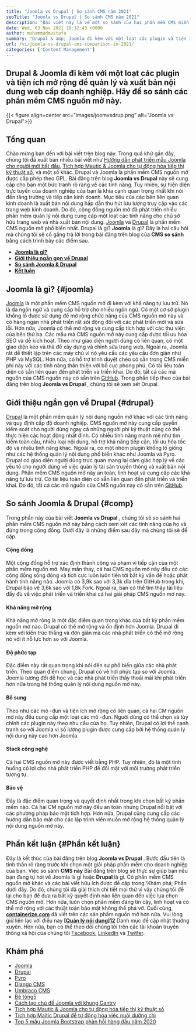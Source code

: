 ```yaml
---
title: "Joomla vs Drupal | So sánh CMS năm 2021" 
seoTitle: "Joomla vs Drupal | So sánh CMS năm 2021" 
description: "Bài viết này là về một so sánh của hai phần mềm CMS miễn phí hàng đầu Joomla vs Drupal. Cả hai phần mềm đều tự lưu trữ và đi kèm với một loạt các plugin." 
date: Wed, 03 Nov 2021 18:12:43 +0000
author: muhammadmustafa
summary: "Drupal & amp; Joomla đi kèm với một loạt các plugin và tiện ích mở rộng để quản lý và xuất bản nội dung web cấp doanh nghiệp. Hãy để so sánh các phần mềm CMS nguồn mở này." 
url: /vi/joomla-vs-drupal-cms-comparison-in-2021/
categories: ['Content Management']
---
```


## Drupal & Joomla đi kèm với một loạt các plugin và tiện ích mở rộng để quản lý và xuất bản nội dung web cấp doanh nghiệp. Hãy để so sánh các phần mềm CMS nguồn mở này.

{{< figure align=center src="images/joomvsdrup.png" alt="Joomla vs Drupal">}}


##  **Tổng quan**  
Chào mừng bạn đến với bài viết trên blog này. Trong quá khứ gần đây, chúng tôi đã xuất bản nhiều bài viết như [Hướng dẫn phát triển mẫu Joomla cho người mới bắt đầu][1], [Tích hợp Mautic & Joomla cho tự động hóa tiếp thị kỹ thuật số][2], và một số khác. Drupal và Joomla là phần mềm CMS nguồn mở được cấp phép theo GPL. Bài đăng trên blog  **Joomla vs Drupal**  này sẽ cung cấp cho bạn một bức tranh rõ ràng về các tính năng. Tuy nhiên, sự hiện diện trực tuyến của doanh nghiệp của bạn là khía cạnh quan trọng nhất khi nói đến tăng trưởng và tiếp cận kinh doanh. Mục tiêu của các bên liên quan kinh doanh là xuất bản nội dung hấp dẫn thu hút lưu lượng truy cập vào các trang web kinh doanh.
Do đó, cộng đồng nguồn mở đã phát triển nhiều phần mềm quản lý nội dung cung cấp một loạt các tính năng cho chủ sở hữu trang web và nhà xuất bản nội dung. [Joomla][3] và [Drupal][4] là phần mềm CMS nguồn mở phổ biến nhất. Drupal là gì?  **Joomla** là gì? Đây là hai câu hỏi mà chúng tôi sẽ cố gắng trả lời trong bài đăng trên blog của **CMS so sánh**  bằng cách trình bày các điểm sau.
*  **[Joomla là gì?][5]**  
*  **[Giới thiệu ngắn gọn về Drupal][6]**  
*  **[So sánh Joomla & Drupal][7]**  
*  **[Kết luận][8]**  

## Joomla là gì? {#joomla}

[Joomla][3] là một phần mềm CMS nguồn mở đi kèm với khả năng tự lưu trữ. Nó là đa ngôn ngữ và cung cấp hỗ trợ cho nhiều ngôn ngữ. Có một cơ sở plugin khổng lồ được sử dụng để mở rộng chức năng của CMS nguồn mở này và có hàng ngàn nhà phát triển rất sôi động đối với các phát triển mới và sửa lỗi. Hơn nữa, Joomla có thể mở rộng và cung cấp tích hợp với các thư viện của bên thứ ba. Các mẫu mà CMS nguồn mở này cung cấp được tối ưu hóa SEO và dễ kích hoạt. Theo như giao diện người dùng có liên quan, có một giao diện kéo và thả để xây dựng và chỉnh sửa trang web.
Ngoài ra, Joomla rất dễ thiết lập trên các máy chủ vì nó yêu cầu các yêu cầu đơn giản như PHP và MySQL. Hơn nữa, có hỗ trợ trình duyệt chéo có sẵn trong CMS miễn phí này với các tính năng thân thiện với bố cục phong phú. Có tài liệu toàn diện có sẵn liên quan đến phát triển và triển khai. Do đó, tất cả các mã nguồn của CMS nguồn này có sẵn trên [GitHub][9]. Trong phần tiếp theo của bài đăng trên blog  **Joomla vs Drupal**  , chúng tôi sẽ xem xét Drupal.

## Giới thiệu ngắn gọn về Drupal {#drupal}

[Drupal][4] là một phần mềm quản lý nội dung nguồn mở khác với các tính năng và quy định cấp độ doanh nghiệp. CMS nguồn mở này cung cấp quyền kiểm soát cho người dùng ngay cả những người phi kỹ thuật cũng có thể thực hiện các hoạt động nhất định. Có nhiều tính năng mạnh mẽ như tìm kiếm toàn cầu, nhiều loại nội dung, hỗ trợ khả năng tiếp cận, tối ưu hóa tốc độ và nhiều tính năng khác. Ngoài ra, có một nhóm plugin khổng lồ giống như các hệ thống quản lý nội dung phổ biến khác như Joomla và Pyro. Drupal có giao diện người dùng trực quan mang lại cảm giác hợp lý về các yếu tố cho người dùng về việc quản lý tài sản truyền thông và xuất bản nội dung.
Phần mềm CMS nguồn mở này an toàn, linh hoạt và cung cấp các khả năng tự lưu trữ. Có tài liệu toàn diện có sẵn liên quan đến phát triển và triển khai. Do đó, tất cả các mã nguồn của CMS nguồn này có sẵn trên [GitHub][10].

## So sánh Joomla & Drupal {#comp}

Trong phần này của bài viết  **Joomla vs Drupal**  , chúng tôi sẽ so sánh hai phần mềm CMS nguồn mở này bằng cách xem xét các tính năng của họ và đứng trong cộng đồng. Dưới đây là những điểm sau đây mà chúng tôi sẽ đề cập.

#### Cộng đồng
Một cộng đồng hỗ trợ xác định thành công và phạm vi tiếp cận của một phần mềm nguồn mở. May mắn thay, cả hai CMS nguồn mở này đều có các cộng đồng sống động và tích cực luôn luôn tiến tới bất kỳ vấn đề hoặc phát hành tính năng nào. Joomla có 3,9k sao với 3,3k dĩa trên GitHub trong khi, Drupal bảo vệ 3,6k sao với 1,8k Fork. Ngoài ra, bạn có thể tìm thấy tài liệu đầy đủ về việc phát triển và triển khai cả hai giải pháp CMS nguồn mở này.

#### Khả năng mở rộng
Khả năng mở rộng là một đặc điểm quan trọng khác của bất kỳ phần mềm nguồn mở nào. Drupal có thể mở rộng và ổn định hơn Joomla. Drupal đi kèm với kiến ​​trúc thẳng và đơn giản mà các nhà phát triển có thể mở rộng nó với ít nỗ lực hơn so với Joomla.

#### Độ phức tạp
Đặc điểm này rất quan trọng khi nói đến sự phổ biến giữa các nhà phát triển. Theo quan điểm chung, Drupal có vẻ hơi phức tạp so với Joomla. Joomla tương đối dễ học và các nhà phát triển thấy thoải mái khi phát triển hơn nữa trong hệ thống quản lý nội dung nguồn mở này.

#### Bổ sung
Theo như các mô -đun và tiện ích mở rộng có liên quan, cả hai CM nguồn mở này đều cung cấp một loạt các mô -đun. Người dùng có thể chọn và tùy chỉnh các plugin này theo nhu cầu của họ. Tuy nhiên, Drupal có lợi thế cạnh tranh so với Joomla vì số lượng plugin được cung cấp bởi hệ thống quản lý nội dung này cao hơn Joomla.

#### Stack công nghệ
Cả hai CMS nguồn mở này được viết bằng PHP. Tuy nhiên, đó là một tình huống có lợi cho nhà phát triển PHP để đối mặt với môi trường phát triển tương tự.

#### Bảo vệ
Đây là đặc điểm quan trọng và quyết định nhất trong khi chọn bất kỳ phần mềm nào. Cả hai CM nguồn mở này đều an toàn nhưng Drupal nổi bật với các phương pháp bảo mật tích hợp. Hơn nữa, Drupal cũng cung cấp các hướng dẫn bảo mật cho các lập trình viên muốn mở rộng hệ thống quản lý nội dung nguồn mở này.

## Phần kết luận {#Phần kết luận}

Đây là kết thúc của bài đăng trên blog  **Joomla vs Drupal** . Bước đầu tiên là tinh thần rõ ràng trước khi chọn một giải pháp phần mềm cho doanh nghiệp của bạn. Việc so sánh  **CMS này**  Bài đăng trên blog sẽ thực sự giúp bạn nếu bạn đang tự hỏi về Joomla là gì hoặc **Drupal**  là gì. Có phần mềm CMS nguồn mở khác và các bài viết hữu ích được đề cập trong ‘Khám phá; Phần dưới đây. Do đó, chúng tôi đã giải thích chi tiết mọi thứ vì vậy chúng tôi để lại cho bạn để đưa ra bất kỳ quyết định nào liên quan đến việc lựa chọn CMS nguồn mở. Hơn nữa, luôn chọn phần mềm đáng tin cậy, linh hoạt và có thể mở rộng với các thuật toán bảo mật không thể phá vỡ.
Cuối cùng,  **[containerize.com][11]** đã viết trên các sản phẩm nguồn mở hơn nữa. Vui lòng giữ liên lạc với điều này **[[Quản lý nội dung][12]][12]**  Danh mục để cập nhật thường xuyên. Hơn nữa, bạn có thể theo dõi chúng tôi trên các tài khoản truyền thông xã hội của chúng tôi [Facebook][13], [LinkedIn][14] và [Twitter][15].

## Khám phá
  * [Joomla][3]
  * [Drupal][4]
  * [Pyro][16]
  * [Django CMS][17]
  * [Umbraco CMS][18]
  * [Bê tông5][19]
  * [Cách tạo chủ đề Joomla với khung Gantry][20]
  * [Tích hợp Mautic & Joomla cho tự động hóa tiếp thị kỹ thuật số][2]
  * [Tích hợp Maitic Drupal để tự động hóa việc nuôi dưỡng chì][21]
  * [Top 5 mẫu Joomla Bootstrap phản hồi hàng đầu năm 2020][22]



[1]: https://blog.containerize.com/content-management/responsive-joomla-templates-tutorial/
[2]: https://blog.containerize.com/content-management/integrate-mautic-with-joomla-for-marketing-automation/
[3]: https://products.containerize.com/content-management/joomla
[4]: https://products.containerize.com/content-management/drupal
[5]: #joomla
[6]: #drupal
[7]: #comp
[8]: #Conclusion
[9]: https://github.com/joomla/joomla-cms
[10]: https://github.com/drupal/drupal
[11]: https://www.containerize.com/
[12]: https://products.containerize.com/content-management/
[13]: https://web.facebook.com/containerize
[14]: https://www.linkedin.com/company/containerize/
[15]: https://twitter.com/containerize_co
[16]: https://products.containerize.com/content-management/pyro
[17]: https://products.containerize.com/content-management/django
[18]: https://products.containerize.com/content-management/umbraco
[19]: https://products.containerize.com/content-management/concrete5
[20]: https://blog.containerize.com/content-management/how-to-create-joomla-theme-joomla-gantry-framework/
[21]: https://blog.containerize.com/content-management/drupal-tutorial-automate-lead-growth-with-drupal-mautic/
[22]: https://blog.containerize.com/content-management/top-5-best-free-responsive-joomla-templates-of-2020/
